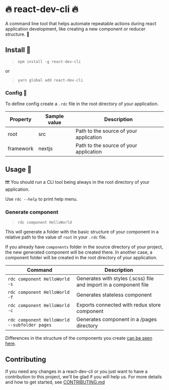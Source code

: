 # :fire: react-dev-cli :fire:

A command line tool that helps automate repeatable actions during react application development, like creating a new component or reducer structure. :construction_worker:

## Install :hammer:
>```npm install -g react-dev-cli```

or
>```yarn global add react-dev-cli```

### Config :wrench:
To define config create a `.rdc` file in the root directory of your application.

| Property | Sample value     | Description                            |
|----------|------------------|----------------------------------------|
| root     | src              | Path to the source of your application |
| framework| nextjs           | Path to the source of your application |

## Usage :speedboat:
:exclamation::exclamation::exclamation:
You should run a CLI tool being always in the root directory of your application.

Use ```rdc --help``` to print help menu.

### Generate component
>```rdc component HelloWorld```

This will generate a folder with the basic structure of your component in a relative path to the value of `root` in your `.rdc` file.

If you already have `components` folder in the source directory of your project, the new generated component will be created there. In another case, a component folder will be created in the root directory of your application.

| Command      | Description                           |
|-------------|---------------------------------------|
| `rdc component HelloWorld -s`       | Generates with styles (.scss) file and import in a component file |
| `rdc component HelloWorld -f`  | Generates stateless component         |
| `rdc component HelloWorld -c` | Exports connected with redux store component  |
| `rdc component HelloWorld --subfolder pages` | Generates component in a /pages directory  |

Differences in the structure of the components you create [can be seen here](templates/component.js).

## Contributing
If you need any changes in a react-dev-cli or you just want to have a contribution to this project, we'll be glad if you will help us. For more details and how to get started, see [CONTRIBUTING.md](CONTRIBUTING.md)
